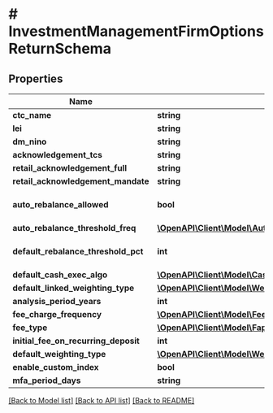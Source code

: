 # # InvestmentManagementFirmOptionsReturnSchema

## Properties

Name | Type | Description | Notes
------------ | ------------- | ------------- | -------------
**ctc_name** | **string** |  | [optional]
**lei** | **string** |  | [optional]
**dm_nino** | **string** |  | [optional]
**acknowledgement_tcs** | **string** |  | [optional]
**retail_acknowledgement_full** | **string** |  | [optional]
**retail_acknowledgement_mandate** | **string** |  | [optional]
**auto_rebalance_allowed** | **bool** |  | [optional] [default to true]
**auto_rebalance_threshold_freq** | [**\OpenAPI\Client\Model\AutoRebalanceThresholdFrequency**](AutoRebalanceThresholdFrequency.md) |  | [optional]
**default_rebalance_threshold_pct** | **int** |  | [optional] [default to 10]
**default_cash_exec_algo** | [**\OpenAPI\Client\Model\CashExecAlgo**](CashExecAlgo.md) |  | [optional]
**default_linked_weighting_type** | [**\OpenAPI\Client\Model\WeightingType**](WeightingType.md) |  | [optional]
**analysis_period_years** | **int** |  | [optional]
**fee_charge_frequency** | [**\OpenAPI\Client\Model\FeeChargeFrequency**](FeeChargeFrequency.md) |  | [optional]
**fee_type** | [**\OpenAPI\Client\Model\FapiDbHelpersEnumsFeeType**](FapiDbHelpersEnumsFeeType.md) |  | [optional]
**initial_fee_on_recurring_deposit** | **int** |  |
**default_weighting_type** | [**\OpenAPI\Client\Model\WeightingType**](WeightingType.md) |  | [optional]
**enable_custom_index** | **bool** |  |
**mfa_period_days** | **string** |  | [optional]

[[Back to Model list]](../../README.md#models) [[Back to API list]](../../README.md#endpoints) [[Back to README]](../../README.md)
